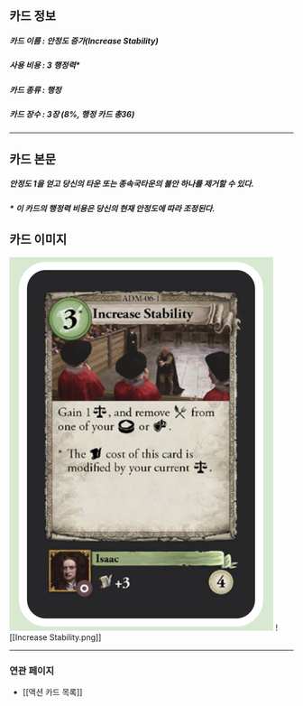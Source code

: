 ## 카드 정보
##### 카드 이름 : 안정도 증가(Increase Stability)
##### 사용 비용 : 3 행정력*
##### 카드 종류 : 행정
##### 카드 장수 : 3장 (8%, 행정 카드 총36)
---
## 카드 본문
##### 안정도 1을 얻고 당신의 타운 또는 종속국타운의 불안 하나를 제거할 수 있다.
##### * 이 카드의 행정력 비용은 당신의 현재 안정도에 따라 조정된다.

## 카드 이미지
<img src="\Assets\Increase Stability.png"/>
![[Increase Stability.png]]

--- 

### 연관 페이지
- [[액션 카드 목록]]
